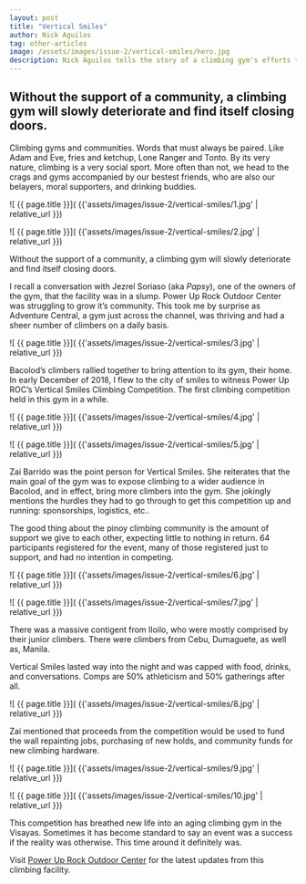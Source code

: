 ```yaml
---
layout: post
title: "Vertical Smiles"
author: Nick Aguilos
tag: other-articles
image: /assets/images/issue-2/vertical-smiles/hero.jpg
description: Nick Aguilos tells the story of a climbing gym's efforts to be heard
---
```


<h2 class="pre-text">
	Without the support of a community, a climbing gym will slowly deteriorate and find itself closing doors. 
</h2>

Climbing gyms and communities. Words that must always be paired. Like Adam and Eve, fries and ketchup, Lone Ranger and Tonto. By its very nature, climbing is a very social sport. More often than not, we head to the crags and gyms accompanied by our bestest friends, who are also our belayers, moral supporters, and drinking buddies.

<div class="image-row 2 medium" markdown="1">
![ {{ page.title }}]( {{'assets/images/issue-2/vertical-smiles/1.jpg' | relative_url }})

![ {{ page.title }}]( {{'assets/images/issue-2/vertical-smiles/2.jpg' | relative_url }})
</div>


Without the support of a community, a climbing gym will slowly deteriorate and find itself closing doors. 

I recall a conversation with Jezrel Soriaso (aka <em>Papsy</em>), one of the owners of the gym, that the facility was in a slump. Power Up Rock Outdoor Center was struggling to grow it’s community. This took me by surprise as Adventure Central, a gym just across the channel, was thriving and had a sheer number of climbers on a daily basis.

![ {{ page.title }}]( {{'assets/images/issue-2/vertical-smiles/3.jpg' | relative_url }})

Bacolod’s climbers rallied together to bring attention to its gym, their home. In early December of 2018, I flew to the city of smiles to witness Power Up ROC’s Vertical Smiles Climbing Competition. The first climbing competition held in this gym in a while. 

<div class="image-row 2 medium" markdown="1">
![ {{ page.title }}]( {{'assets/images/issue-2/vertical-smiles/4.jpg' | relative_url }})

![ {{ page.title }}]( {{'assets/images/issue-2/vertical-smiles/5.jpg' | relative_url }})
</div>

Zai Barrido was the point person for Vertical Smiles. She reiterates that the main goal of the gym was to expose climbing to a wider audience in Bacolod, and in effect, bring more climbers into the gym. She jokingly mentions the hurdles they had to go through to get this competition up and running: sponsorships, logistics, etc..

The good thing about the pinoy climbing community is the amount of support we give to each other, expecting little to nothing in return. 64 participants registered for the event, many of those registered just to support, and had no intention in competing.

![ {{ page.title }}]( {{'assets/images/issue-2/vertical-smiles/6.jpg' | relative_url }})

![ {{ page.title }}]( {{'assets/images/issue-2/vertical-smiles/7.jpg' | relative_url }})

There was a massive contigent from Iloilo, who were mostly comprised by their junior climbers. There were climbers from Cebu, Dumaguete, as well as, Manila.

Vertical Smiles lasted way into the night and was capped with food, drinks, and conversations. Comps are 50% athleticism and 50% gatherings after all.

![ {{ page.title }}]( {{'assets/images/issue-2/vertical-smiles/8.jpg' | relative_url }})

Zai mentioned that proceeds from the competition would be used to fund the wall repainting jobs, purchasing of new holds, and community funds for new climbing hardware. 

![ {{ page.title }}]( {{'assets/images/issue-2/vertical-smiles/9.jpg' | relative_url }})

![ {{ page.title }}]( {{'assets/images/issue-2/vertical-smiles/10.jpg' | relative_url }})

This competition has breathed new life into an aging climbing gym in the Visayas. Sometimes it has become standard to say an event was a success if the reality was otherwise. This time around it definitely was. 


Visit [Power Up Rock Outdoor Center](http://facebook.com/poweruproc) for the latest updates from this climbing facility.
